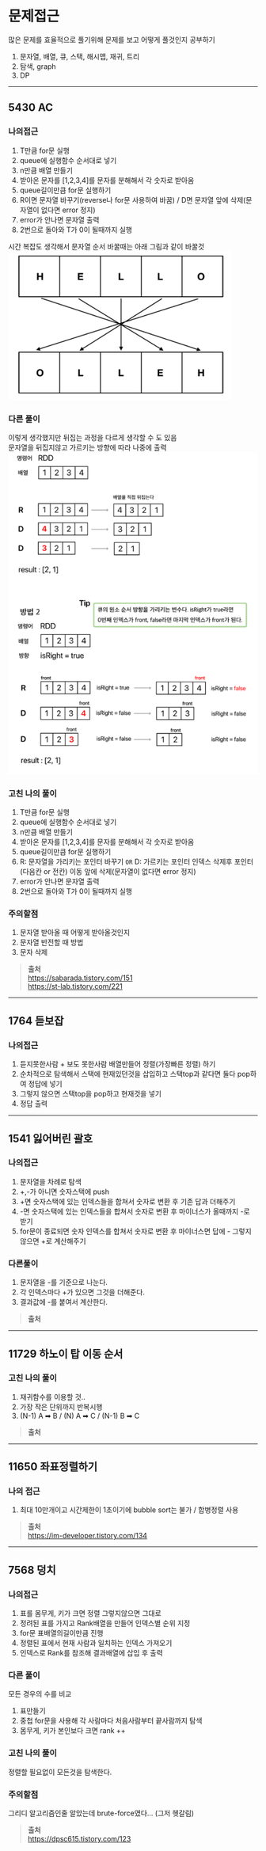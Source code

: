 # 문제접근

많은 문제를 효율적으로 풀기위해 문제를 보고 어떻게 풀것인지 공부하기

1. 문자열, 배열, 큐, 스택, 해시맵, 재귀, 트리
2. 탐색, graph
3. DP

<hr>

## 5430 AC

### 나의접근

1. T만큼 for문 실행
2. queue에 실행함수 순서대로 넣기
3. n만큼 배열 만들기
4. 받아온 문자를 [1,2,3,4]를 문자를 분해해서 각 숫자로 받아옴
5. queue길이만큼 for문 실행하기
6. R이면 문자열 바꾸기(reverse나 for문 사용하여 바꿈) / D면 문자열 앞에 삭제(문자열이 없다면 error 정지)
7. error가 안나면 문자열 출력
8. 2번으로 돌아와 T가 0이 될때까지 실행

시간 복잡도 생각해서 문자열 순서 바꿀때는 아래 그림과 같이 바꿀것  
![문자열 뒤집기](./image/5430reverse.PNG)


### 다른 풀이

이렇게 생각했지만 뒤집는 과정을 다르게 생각할 수 도 있음  
문자열을 뒤집지않고 가르키는 방향에 따라 나중에 출력
![문자열 뒤집기 답](./image/5430solution.PNG)

### 고친 나의 풀이

1. T만큼 for문 실행
2. queue에 실행함수 순서대로 넣기
3. n만큼 배열 만들기
4. 받아온 문자를 [1,2,3,4]를 문자를 분해해서 각 숫자로 받아옴
5. queue길이만큼 for문 실행하기
6. R: 문자열을 가리키는 포인터 바꾸기 `OR` D: 가르키는 포인터 인덱스 삭제후 포인터(다음칸 or 전칸) 이동 앞에 삭제(문자열이 없다면 error 정지)
7. error가 안나면 문자열 출력
8. 2번으로 돌아와 T가 0이 될때까지 실행

### 주의할점

1. 문자열 받아올 때 어떻게 받아올것인지
2. 문자열 반전할 때 방법
3. 문자 삭제

> **출처**  
> https://sabarada.tistory.com/151  
> https://st-lab.tistory.com/221

<hr>

## 1764 듣보잡

### 나의접근
1. 듣지못한사람 + 보도 못한사람 배열만들어 정렬(가장빠른 정렬) 하기
2. 순차적으로 탐색해서 스택에 현재있던것을 삽입하고 스택top과 같다면 둘다 pop하여 정답에 넣기
3. 그렇지 않으면 스택top을 pop하고 현재것을 넣기 
4. 정답 출력

<hr>

## 1541 잃어버린 괄호

### 나의접근
1. 문자열을 차례로 탐색
2. +,-가 아니면 숫자스택에 push
3. +면 숫자스택에 있는 인덱스들을 합쳐서 숫자로 변환 후 기존 답과 더해주기
4. -면 숫자스택에 있는 인덱스들을 합쳐서 숫자로 변환 후 마이너스가 올때까지 -로 받기
5. for문이 종료되면 숫자 인덱스를 합쳐서 숫자로 변환 후 마이너스면 답에 - 그렇지않으면 +로 계산해주기      

### 다른풀이
1. 문자열을 -를 기준으로 나눈다.
2. 각 인덱스마다 +가 있으면 그것을 더해준다.
3. 결과값에 -를 붙여서 계산한다.

> **출처**  

<hr>

## 11729 하노이 탑 이동 순서

### 고친 나의 풀이
1. 재귀함수를 이용할 것..
2. 가장 작은 단위까지 반복시행
3. (N-1) A ➡ B / (N) A ➡ C / (N-1) B ➡ C


> **출처**  

<hr>

## 11650 좌표정렬하기

### 나의 접근
1. 최대 10만개이고 시간제한이 1초이기에 bubble sort는 불가 / 합병정렬 사용

> **출처**  
> https://im-developer.tistory.com/134
<hr>

## 7568 덩치

### 나의접근
1. 표를 몸무게, 키가 크면 정렬 그렇지않으면 그대로
2. 정려된 표를 가지고 Rank배열을 만들어 인덱스별 순위 지정
3. for문 표배열의길이만큼 진행
4. 정렬된 표에서 현재 사람과 일치하는 인덱스 가져오기
5. 인덱스로 Rank를 참조해 결과배열에 삽입 후 출력

### 다른 풀이
모든 경우의 수를 비교
1. 표만들기
2. 중첩 for문을 사용해 각 사람마다 처음사람부터 끝사람까지 탐색
3. 몸무게, 키가 본인보다 크면 rank ++

### 고친 나의 풀이
정렬할 필요없이 모든것을 탐색한다.

### 주의할점
그리디 알고리즘인줄 알았는데 brute-force였다... (그저 헷갈림)


> **출처**  
>https://dpsc615.tistory.com/123